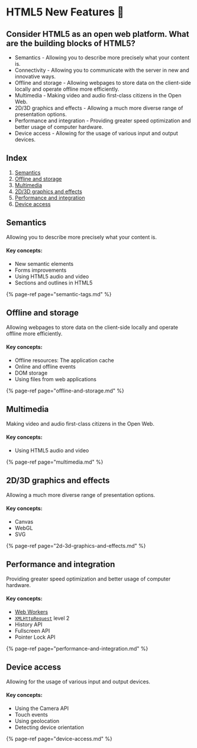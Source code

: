 # HTML5 New Features 🚧

## Consider HTML5 as an open web platform. What are the building blocks of HTML5?

* Semantics - Allowing you to describe more precisely what your content is.
* Connectivity - Allowing you to communicate with the server in new and innovative ways.
* Offline and storage - Allowing webpages to store data on the client-side locally and operate offline more efficiently.
* Multimedia - Making video and audio first-class citizens in the Open Web.
* 2D/3D graphics and effects - Allowing a much more diverse range of presentation options.
* Performance and integration - Providing greater speed optimization and better usage of computer hardware.
* Device access - Allowing for the usage of various input and output devices.

## Index

1. [Semantics](./#semantics)
2. [Offline and storage](./#offline-and-storage)
3. [Multimedia](./#multimedia)
4. [2D/3D graphics and effects](./#2d-3-d-graphics-and-effects)
5. [Performance and integration](./#performance-and-integration)
6. [Device access](./#device-access)

## Semantics 

Allowing you to describe more precisely what your content is.

#### Key concepts:

* New semantic elements
* Forms improvements
* Using HTML5 audio and video
* Sections and outlines in HTML5

{% page-ref page="semantic-tags.md" %}

## Offline and storage

Allowing webpages to store data on the client-side locally and operate offline more efficiently.

#### Key concepts:

* Offline resources: The application cache
* Online and offline events
* DOM storage
* Using files from web applications

{% page-ref page="offline-and-storage.md" %}

## Multimedia

Making video and audio first-class citizens in the Open Web.

#### Key concepts:

* Using HTML5 audio and video

{% page-ref page="multimedia.md" %}

## 2D/3D graphics and effects

Allowing a much more diverse range of presentation options.

#### Key concepts:

* Canvas
* WebGL
* SVG

{% page-ref page="2d-3d-graphics-and-effects.md" %}

## Performance and integration

Providing greater speed optimization and better usage of computer hardware.

#### Key concepts:

* [Web Workers](https://developer.mozilla.org/en-US/docs/DOM/Using_web_workers)
* [`XMLHttpRequest`](https://developer.mozilla.org/en-US/docs/DOM/XMLHttpRequest) level 2
* History API
* Fullscreen API
* Pointer Lock API

{% page-ref page="performance-and-integration.md" %}

## Device access

Allowing for the usage of various input and output devices.

#### Key concepts:

* Using the Camera API
* Touch events
* Using geolocation
* Detecting device orientation

{% page-ref page="device-access.md" %}

